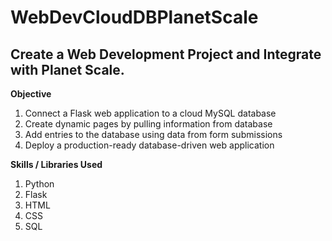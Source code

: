 # WebDevCloudDBPlanetScale

## Create a Web Development Project and Integrate with Planet Scale.
**Objective**

1. Connect a Flask web application to a cloud MySQL database
2. Create dynamic pages by pulling information from database
3. Add entries to the database using data from form submissions
4. Deploy a production-ready database-driven web application

**Skills / Libraries Used**

1. Python
2. Flask
3. HTML
4. CSS
5. SQL
